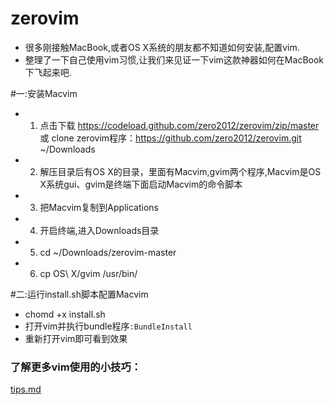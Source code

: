 zerovim
=======
- 很多刚接触MacBook,或者OS X系统的朋友都不知道如何安装,配置vim.
- 整理了一下自己使用vim习惯,让我们来见证一下vim这款神器如何在MacBook下飞起来吧.

#一:安装Macvim

- 1. 点击下载 https://codeload.github.com/zero2012/zerovim/zip/master 或 clone zerovim程序：https://github.com/zero2012/zerovim.git  ~/Downloads
- 2. 解压目录后有OS X的目录，里面有Macvim,gvim两个程序,Macvim是OS X系统gui、gvim是终端下面启动Macvim的命令脚本
- 3. 把Macvim复制到Applications
- 4. 开启终端,进入Downloads目录
- 5. cd ~/Downloads/zerovim-master
- 6. cp  OS\ X/gvim  /usr/bin/

#二:运行install.sh脚本配置Macvim

- chomd +x install.sh
- 打开vim并执行bundle程序`:BundleInstall`
- 重新打开vim即可看到效果

### 了解更多vim使用的小技巧：

[tips.md](tips.md)

